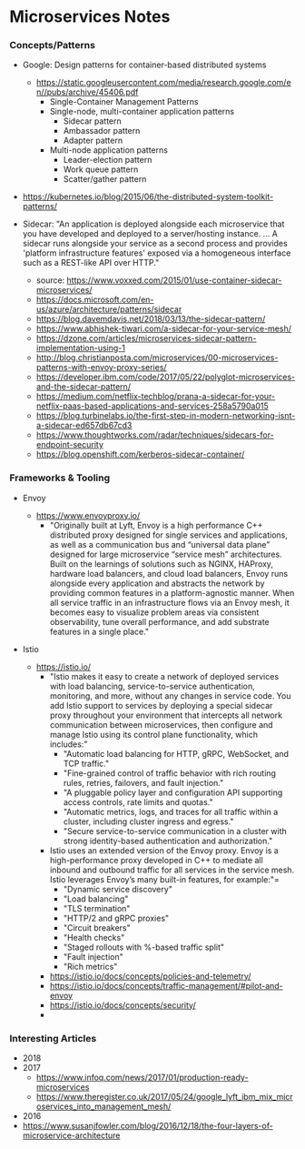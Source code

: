
Microservices Notes
==============================

### Concepts/Patterns 
* Google: Design patterns for container-based distributed systems
  * https://static.googleusercontent.com/media/research.google.com/en//pubs/archive/45406.pdf 
    * Single-Container Management Patterns
    * Single-node, multi-container application patterns
      * Sidecar pattern
      * Ambassador pattern
      * Adapter pattern 
    * Multi-node application patterns 
      * Leader-election pattern
      * Work queue pattern
      * Scatter/gather pattern 

* https://kubernetes.io/blog/2015/06/the-distributed-system-toolkit-patterns/

* Sidecar: "An application is deployed alongside each microservice that you have developed and deployed to a server/hosting instance. ... A sidecar runs alongside your service as a second process and provides 'platform infrastructure features' exposed via a homogeneous interface such as a REST-like API over HTTP."
  * source: https://www.voxxed.com/2015/01/use-container-sidecar-microservices/ 
  * https://docs.microsoft.com/en-us/azure/architecture/patterns/sidecar
  * https://blog.davemdavis.net/2018/03/13/the-sidecar-pattern/
  * https://www.abhishek-tiwari.com/a-sidecar-for-your-service-mesh/
  * https://dzone.com/articles/microservices-sidecar-pattern-implementation-using-1
  * http://blog.christianposta.com/microservices/00-microservices-patterns-with-envoy-proxy-series/
  * https://developer.ibm.com/code/2017/05/22/polyglot-microservices-and-the-sidecar-pattern/
  * https://medium.com/netflix-techblog/prana-a-sidecar-for-your-netflix-paas-based-applications-and-services-258a5790a015
  * https://blog.turbinelabs.io/the-first-step-in-modern-networking-isnt-a-sidecar-ed657db67cd3 
  * https://www.thoughtworks.com/radar/techniques/sidecars-for-endpoint-security
  * https://blog.openshift.com/kerberos-sidecar-container/


### Frameworks & Tooling
* Envoy 
  * https://www.envoyproxy.io/
    * "Originally built at Lyft, Envoy is a high performance C++ distributed proxy designed for single services and applications, as well as a communication bus and “universal data plane” designed for large microservice “service mesh” architectures. Built on the learnings of solutions such as NGINX, HAProxy, hardware load balancers, and cloud load balancers, Envoy runs alongside every application and abstracts the network by providing common features in a platform-agnostic manner. When all service traffic in an infrastructure flows via an Envoy mesh, it becomes easy to visualize problem areas via consistent observability, tune overall performance, and add substrate features in a single place."

* Istio
  * https://istio.io/
    * "Istio makes it easy to create a network of deployed services with load balancing, service-to-service authentication, monitoring, and more, without any changes in service code. You add Istio support to services by deploying a special sidecar proxy throughout your environment that intercepts all network communication between microservices, then configure and manage Istio using its control plane functionality, which includes:"
      * "Automatic load balancing for HTTP, gRPC, WebSocket, and TCP traffic."
      * "Fine-grained control of traffic behavior with rich routing rules, retries, failovers, and fault injection."
      * "A pluggable policy layer and configuration API supporting access controls, rate limits and quotas."
      * "Automatic metrics, logs, and traces for all traffic within a cluster, including cluster ingress and egress."
      * "Secure service-to-service communication in a cluster with strong identity-based authentication and authorization."
    * Istio uses an extended version of the Envoy proxy. Envoy is a high-performance proxy developed in C++ to mediate all inbound and outbound traffic for all services in the service mesh. Istio leverages Envoy’s many built-in features, for example:"=
      * "Dynamic service discovery"
      * "Load balancing"
      * "TLS termination"
      * "HTTP/2 and gRPC proxies"
      * "Circuit breakers"
      * "Health checks"
      * "Staged rollouts with %-based traffic split"
      * "Fault injection"
      * "Rich metrics"
    * https://istio.io/docs/concepts/policies-and-telemetry/
    * https://istio.io/docs/concepts/traffic-management/#pilot-and-envoy
    * https://istio.io/docs/concepts/security/
    * 

### Interesting Articles
* 2018 
* 2017
  * https://www.infoq.com/news/2017/01/production-ready-microservices
  * https://www.theregister.co.uk/2017/05/24/google_lyft_ibm_mix_microservices_into_management_mesh/
* 2016 
* https://www.susanjfowler.com/blog/2016/12/18/the-four-layers-of-microservice-architecture

